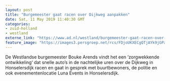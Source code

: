 ```yaml
---
layout: post
title: "Burgemeester gaat racen over Dijkweg aanpakken"
date: Sat, 11 May 2019 11:40:30 GMT
categories: 
- zuid-holland 
- westland 
externe_link: "https://www.ad.nl/westland/burgemeester-gaat-racen-over-dijkweg-aanpakken~a117e2c7/"
feature_image: "https://images3.persgroep.net/rcs/FDjoUKXECgQTjAYk9jGPay8beRk/diocontent/117867181/_fitwidth/400/?appId=21791a8992982cd8da851550a453bd7f&quality=0.7"
---
```


De Westlandse burgemeester Bouke Arends vindt het een ‘zorgwekkende ontwikkeling‘ dat snelle auto’s in de nachtelijke uren over de Dijkweg in Honselersdijk racen en gaat in gesprek met buurtbewoners, de politie en ook evenementenlocatie Luna Events in Honselersdijk.

